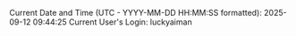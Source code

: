 Current Date and Time (UTC - YYYY-MM-DD HH:MM:SS formatted): 2025-09-12 09:44:25
Current User's Login: luckyaiman
